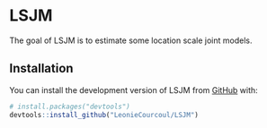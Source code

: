 
<!-- README.md is generated from README.Rmd. Please edit that file -->

# LSJM

<!-- badges: start -->
<!-- badges: end -->

The goal of LSJM is to estimate some location scale joint models.

## Installation

You can install the development version of LSJM from
[GitHub](https://github.com/) with:

``` r
# install.packages("devtools")
devtools::install_github("LeonieCourcoul/LSJM")
```
